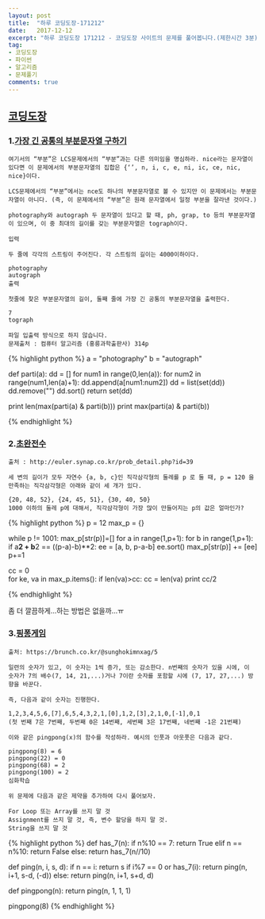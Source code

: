 ```yaml
---
layout: post
title:  "하루 코딩도장-171212"
date:   2017-12-12
excerpt: "하루 코딩도장 171212 - 코딩도장 사이트의 문제를 풀어봅니다.(제한시간 3분)"
tag:
- 코딩도장
- 파이썬
- 알고리즘
- 문제풀기
comments: true
---
```



## [코딩도장](http://codingdojang.com)


### 1.[가장 긴 공통의 부분문자열 구하기](http://codingdojang.com/scode/527?answer_mode=hide)
```
여기서의 “부분”은 LCS문제에서의 “부분”과는 다른 의미임을 명심하라. nice라는 문자열이 있다면 이 문제에서의 부분문자열의 집합은 {‘’, n, i, c, e, ni, ic, ce, nic, nice}이다.

LCS문제에서의 “부분”에서는 nce도 하나의 부분문자열로 볼 수 있지만 이 문제에서는 부분문자열이 아니다. (즉, 이 문제에서의 “부분”은 원래 문자열에서 일정 부분을 잘라낸 것이다.)

photography와 autograph 두 문자열이 있다고 할 때, ph, grap, to 등의 부분문자열이 있으며, 이 중 최대의 길이를 갖는 부분문자열은 tograph이다.

입력

두 줄에 각각의 스트링이 주어진다. 각 스트링의 길이는 4000이하이다.

photography
autograph
출력

첫줄에 찾은 부분문자열의 길이, 둘째 줄에 가장 긴 공통의 부분문자열을 출력한다.

7
tograph

파일 입출력 방식으로 하지 않습니다.
문제출처 : 컴퓨터 알고리즘 (홍릉과학출판사) 314p
```


{% highlight python %}
a = "photography"
b = "autograph"

def parti(a):
    dd = []
    for num1 in range(0,len(a)):
        for num2 in range(num1,len(a)+1):
            dd.append(a[num1:num2])
    dd = list(set(dd))
    dd.remove("")
    dd.sort()
    return set(dd)

print len(max(parti(a) & parti(b)))
print max(parti(a) & parti(b))

{% endhighlight %}




### 2.[초완전수](http://codingdojang.com/scode/451?answer_mode=hide)

```
출처 : http://euler.synap.co.kr/prob_detail.php?id=39

세 변의 길이가 모두 자연수 {a, b, c}인 직각삼각형의 둘레를 p 로 둘 때, p = 120 을 만족하는 직각삼각형은 아래와 같이 세 개가 있다.

{20, 48, 52}, {24, 45, 51}, {30, 40, 50}
1000 이하의 둘레 p에 대해서, 직각삼각형이 가장 많이 만들어지는 p의 값은 얼마인가?
```


{% highlight python %}
p = 12
max_p = {}

while p != 1001:
    max_p[str(p)]=[]
    for a in range(1,p+1):
        for b in range(1,p+1):
            if  a**2 + b**2 == ((p-a)-b)**2:
                ee = [a, b, p-a-b]
                ee.sort()
                max_p[str(p)] += [ee]
    p+=1

cc = 0    
for ke, va in max_p.items():
    if len(va)>cc:
        cc = len(va)
print cc/2

{% endhighlight %}

좀 더 깔끔하게...하는 방법은 없을까...ㅠ



### 3.[핑퐁게임](http://codingdojang.com/scode/514?answer_mode=hide)
```
출처: https://brunch.co.kr/@sunghokimnxag/5

일련의 숫자가 있고, 이 숫자는 1씩 증가, 또는 감소한다. n번째의 숫자가 있을 시에, 이 숫자가 7의 배수(7, 14, 21,...)거나 7이란 숫자를 포함할 시에 (7, 17, 27,...) 방향을 바꾼다.

즉, 다음과 같이 숫자는 진행한다.

1,2,3,4,5,6,[7],6,5,4,3,2,1,[0],1,2,[3],2,1,0,[-1],0,1
(첫 번째 7은 7번째, 두번째 0은 14번째, 세번째 3은 17번째, 네번째 -1은 21번째)

이와 같은 pingpong(x)의 함수를 작성하라. 예시의 인풋과 아웃풋은 다음과 같다.

pingpong(8) = 6
pingpong(22) = 0
pingpong(68) = 2
pingpong(100) = 2
심화학습

위 문제에 다음과 같은 제약을 추가하여 다시 풀어보자.

For Loop 또는 Array를 쓰지 말 것
Assignment를 쓰지 말 것, 즉, 변수 할당을 하지 말 것.
String을 쓰지 말 것
```


{% highlight python %}
def has_7(n):
    if n%10 == 7:
        return True
    elif n == n%10:
        return False
    else:
        return has_7(n//10)

def ping(n, i, s, d):
    if n == i:
        return s
    if i%7 == 0 or has_7(i):
        return ping(n, i+1, s-d, (-d))
    else:
        return ping(n, i+1, s+d, d)

def pingpong(n):
    return ping(n, 1, 1, 1)

pingpong(8)
{% endhighlight %}

